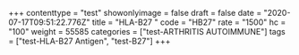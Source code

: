 +++
contenttype = "test"
showonlyimage = false
draft = false
date = "2020-07-17T09:51:22.776Z"
title = "HLA-B27 "
code = "HB27"
rate = "1500"
hc = "100"
weight = 55585
categories = ["test-ARTHRITIS AUTOIMMUNE"]
tags = ["test-HLA-B27 Antigen", "test-B27"]
+++

